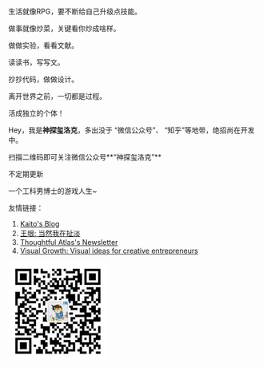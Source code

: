

<br>

 生活就像RPG，要不断给自己升级点技能。
 
 做事就像炒菜，关键看你炒成啥样。
 
 做做实验，看看文献。

 读读书，写写文。

 抄抄代码，做做设计。

 离开世界之前，一切都是过程。

 活成独立的个体！


Hey，我是**神探玺洛克**，多出没于 “微信公众号”、 “知乎”等地带，绝招尚在开发中。

扫描二维码即可关注微信公众号**“神探玺洛克”**  

不定期更新

一个工科男博士的游戏人生~

友情链接：
1. [Kaito's Blog](http://kaito-kidd.com/)
1. [王垠: 当然我在扯淡](http://www.yinwang.org/#)
1. [Thoughtful Atlas's Newsletter](https://thoughtfulatlas.substack.com/)
1. [Visual Growth: Visual ideas for creative entrepreneurs](https://www.getrevue.co/profile/ashlamb?via=twitter-card&client=DesktopWeb&element=publication-card)

![](/img/qrcode_wechat.jpg)
